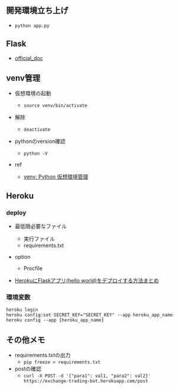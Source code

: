## 開発環境立ち上げ
- `python app.py`

## Flask
- [official_doc](https://a2c.bitbucket.io/flask/)

## venv管理

- 仮想環境の起動
  - `source venv/bin/activate`
- 解除
  - `deactivate`
- pythonのversion確認
  - `python -V`

- ref
  - [venv: Python 仮想環境管理
](https://qiita.com/fiftystorm36/items/b2fd47cf32c7694adc2e)


## Heroku

### deploy
- 最低限必要なファイル
  - 実行ファイル
  - requirements.txt
- option
  - Procfile

- [HerokuにFlaskアプリ(hello world)をデプロイする方法まとめ
](https://tanuhack.com/deploy-flask-heroku/)

### 環境変数
```
heroku login
heroku config:set SECRET_KEY="SECRET_KEY" --app heroku_app_name
heroku config --app {heroku_app_name}
```

## その他メモ
- requirements.txtの出力
  - `pip freeze > requirements.txt`
- postの確認
  - `curl -X POST -d '{"para1": val1, "para2": val2}' https://exchange-trading-bot.herokuapp.com/post`
